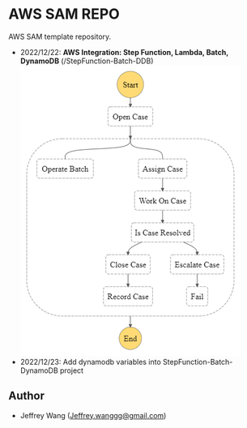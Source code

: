 # AWS SAM REPO
AWS SAM template repository.

- 2022/12/22: **AWS Integration: Step Function, Lambda, Batch, DynamoDB** (/StepFunction-Batch-DDB)
![stepfunction.png](StepFunction-Batch-DDB.png)
- 2022/12/23: Add dynamodb variables into StepFunction-Batch-DynamoDB project

## Author <a name = "author"></a>
- Jeffrey Wang (Jeffrey.wanggg@gmail.com)